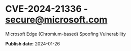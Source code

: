# CVE-2024-21336 - secure@microsoft.com

Microsoft Edge (Chromium-based) Spoofing Vulnerability

**Publish date:** 2024-01-26
